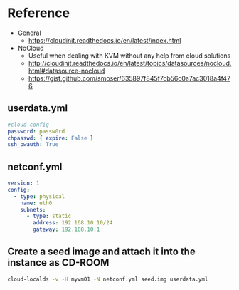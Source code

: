 # Reference
- General
  - https://cloudinit.readthedocs.io/en/latest/index.html
- NoCloud
  - Useful when dealing with KVM without any help from cloud solutions
  - http://cloudinit.readthedocs.io/en/latest/topics/datasources/nocloud.html#datasource-nocloud
  - https://gist.github.com/smoser/635897f845f7cb56c0a7ac3018a4f476

## userdata.yml
```yaml
#cloud-config
password: passw0rd
chpasswd: { expire: False }
ssh_pwauth: True
```

## netconf.yml
```yaml
version: 1
config:
  - type: physical
    name: eth0
    subnets:
      - type: static
        address: 192.168.10.10/24
        gateway: 192.168.10.1
```
## Create a seed image and attach it into the instance as CD-ROOM
```bash
cloud-localds -v -H myvm01 -N netconf.yml seed.img userdata.yml
```
